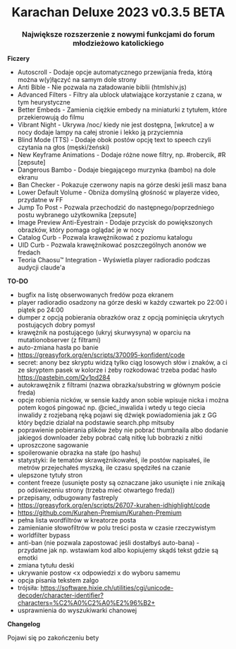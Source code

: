 <h1 align="center">Karachan Deluxe 2023 v0.3.5 BETA</h1>

<h3 align="center">Największe rozszerzenie z nowymi funkcjami do forum młodzieżowo katolickiego</h3>

**Ficzery**
* Autoscroll - Dodaje opcje automatycznego przewijania freda, którą można w(y)łączyć na samym dole strony
* Anti Bible - Nie pozwala na załadowanie biblii (htmlshiv.js)
* Advanced Filters - Filtry ala ublock ułatwiające korzystanie z czana, w tym heurystyczne
* Better Embeds - Zamienia ciężkie embedy na miniaturki z tytułem, które przekierowują do filmu
* Vibrant Night - Ukrywa /noc/ kiedy nie jest dostępna, [wkrutce] a w nocy dodaje lampy na całej stronie i lekko ją przyciemnia
* Blind Mode (TTS) - Dodaje obok postów opcję text to speech czyli czytania na głos (męski/żeński)
* New Keyframe Animations - Dodaje różne nowe filtry, np. #robercik, #R [zepsute]
* Dangerous Bambo - Dodaje biegającego murzynka (bambo) na dole ekranu
* Ban Checker - Pokazuje czerwony napis na górze deski jeśli masz bana
* Lower Default Volume - Obniża domyślną głośność w playerze video, przydatne w FF
* Jump To Post - Pozwala przechodzić do następnego/poprzedniego postu wybranego użytkownika [zepsute]
* Image Preview Anti-Eyestrain - Dodaje przycisk do powiększonych obrazków, który pomaga oglądać je w nocy
* Catalog Curb - Pozwala krawężnikować z poziomu katalogu
* UID Curb - Pozwala krawężnikować poszczególnych anonów we fredach
* Teoria Chaosu™ Integration - Wyświetla player radioradio podczas audycji claude'a

**TO-DO**
* bugfix na listę obserwowanych fredów poza ekranem
* player radioradio osadzony na górze deski w każdy czwartek po 22:00 i piątek po 24:00
* dumper z opcją pobierania obrazków oraz z opcją pominięcia ukrytych postujących dobry pomysł
* krawężnik na postującego (ukryj skurwysyna) w oparciu na mutationobserver (z filtrami)
* auto-zmiana hasła po banie
* https://greasyfork.org/en/scripts/370095-konfident/code
* secret: anony bez skryptu widzą tylko ciąg losowych słów i znaków, a ci ze skryptem pasek w kolorze i żeby rozkodować trzeba podać hasło https://pastebin.com/Qv1pd284
* autokrawężnik z filtrami (nazwa obrazka/substring w głównym poście freda)
* opcje robienia nicków, w sensie każdy anon sobie wpisuje nicka i można potem kogoś pingować np. @cieć_inwalida i wtedy u tego ciecia inwalidy z rozjebaną ręką pojawi się dźwięk powiadomienia jak z GG który będzie dzialał na podstawie search.php mitsuby
* poprawienie pobierania plików żeby nie pobrać thumbnaila albo dodanie jakiegoś downloader żeby pobrać całą nitkę lub bobrazki z nitki
* uproszczone sagowanie
* spoilerowanie obrazka na stałe (po hashu)
* statystyki: ile tematów skrawężnikowałeś, ile postów napisałeś, ile metrów przejechałeś myszką, ile czasu spędziłeś na czanie
* ulepszone tytuły stron
* content freeze (usunięte posty są oznaczane jako usunięte i nie znikają po odświezeniu strony (trzeba mieć otwartego freda))
* przepisany, odbugowany fastreply
* https://greasyfork.org/en/scripts/26707-kurahen-idhighlight/code
* https://github.com/Kurahen-Premium/Kurahen-Premium
* pełna lista wordfiltrów w kreatorze posta
* zamienianie słowofiltrów w polu treści posta w czasie rzeczywistym
* worldfilter bypass
* anti-ban (nie pozwala zapostować jeśli dostałbyś auto-bana) - przydatne jak np. wstawiam kod albo kopiujemy skądś tekst gdzie są emotki
* zmiana tytułu deski
* ukrywanie postow <x odpowiedzi x do wyboru samemu
* opcja pisania tekstem zalgo
* trójsiła: https://software.hixie.ch/utilities/cgi/unicode-decoder/character-identifier?characters=%C2%A0%C2%A0%E2%96%B2+
* usprawnienia do wyszukiwarki chanowej

**Changelog**

Pojawi się po zakończeniu bety
